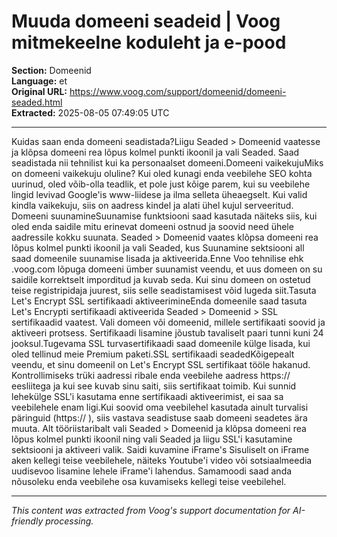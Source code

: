 # Muuda domeeni seadeid | Voog mitmekeelne koduleht ja e-pood

**Section:** Domeenid  
**Language:** et  
**Original URL:** https://www.voog.com/support/domeenid/domeeni-seaded.html  
**Extracted:** 2025-08-05 07:49:05 UTC

---

Kuidas saan enda domeeni seadistada?Liigu Seaded > Domeenid vaatesse ja klõpsa domeeni rea lõpus kolmel punkti ikoonil ja vali Seaded. Saad seadistada nii tehnilist kui ka personaalset domeeni.Domeeni vaikekujuMiks on domeeni vaikekuju oluline? Kui oled kunagi enda veebilehe SEO kohta uurinud, oled võib-olla teadlik, et pole just kõige parem, kui su veebilehe lingid levivad Google'is www-liidese ja ilma selleta üheaegselt. Kui valid kindla vaikekuju, siis on aadress kindel ja alati ühel kujul serveeritud.
Domeeni suunamineSuunamise funktsiooni saad kasutada näiteks siis, kui oled enda saidile mitu erinevat domeeni ostnud ja soovid need ühele aadressile kokku suunata. Seaded > Domeenid vaates klõpsa domeeni rea lõpus kolmel punkti ikoonil ja vali Seaded, kus Suunamine sektsiooni all saad domeenile suunamise lisada ja aktiveerida.Enne Voo tehnilise ehk  .voog.com lõpuga domeeni ümber suunamist veendu, et uus domeen on su saidile korrektselt imporditud ja kuvab seda.
Kui sinu domeen on ostetud teise registripidaja juurest,
siis selle seadistamisest võid lugeda siit.Tasuta Let's Encrypt SSL sertifikaadi aktiveerimineEnda domeenile saad tasuta Let's Encrypti sertifikaadi aktiveerida Seaded > Domeenid > SSL sertifikaadid vaatest. Vali domeen või domeenid, millele sertifikaati soovid ja aktiveeri protsess. Sertifikaadi lisamine jõustub tavaliselt paari tunni kuni 24 jooksul.Tugevama SSL turvasertifikaadi saad domeenile külge lisada, kui oled tellinud meie Premium paketi.SSL sertifikaadi seadedKõigepealt veendu, et sinu domeenil on Let's Encrypt SSL sertifikaat tööle hakanud. Kontrollimiseks trüki aadressi ribale enda veebilehe aadress https:// eesliitega ja kui see kuvab sinu saiti, siis sertifikaat toimib. Kui sunnid lehekülge SSL'i kasutama enne sertifikaadi aktiveerimist, ei saa sa veebilehele enam ligi.Kui soovid oma veebilehel kasutada ainult turvalisi päringuid (https:// ), siis vastava seadistuse saab domeeni seadetes ära muuta. Alt tööriistaribalt vali Seaded > Domeenid ja klõpsa domeeni rea lõpus kolmel punkti ikoonil ning vali Seaded ja liigu SSL'i kasutamine sektsiooni ja aktiveeri valik. Saidi kuvamine iFrame's
Sisuliselt on iFrame aken kellegi teise veebilehele, näiteks Youtube'i video või sotsiaalmeedia uudisevoo lisamine lehele iFrame'i lahendus. Samamoodi saad anda nõusoleku enda veebilehe osa kuvamiseks kellegi teise veebilehel.

---

*This content was extracted from Voog's support documentation for AI-friendly processing.*
